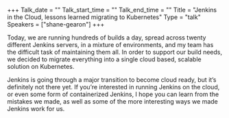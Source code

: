 +++
Talk_date = ""
Talk_start_time = ""
Talk_end_time = ""
Title = "Jenkins in the Cloud, lessons learned migrating to Kubernetes"
Type = "talk"
Speakers = ["shane-gearon"]
+++

Today, we are running hundreds of builds a day, spread across twenty different Jenkins servers, in a mixture of environments, and my team has the difficult task of maintaining them all. In order to support our build needs, we decided to migrate everything into a single cloud based, scalable solution on Kubernetes.

Jenkins is going through a major transition to become cloud ready, but it’s definitely not there yet. If you’re interested in running Jenkins on the cloud, or even some form of containerized Jenkins, I hope you can learn from the mistakes we made, as well as some of the more interesting ways we made Jenkins work for us.

